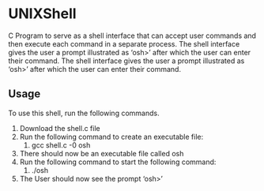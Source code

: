 # UNIXShell
C Program to serve as a shell interface that can accept user commands and then execute each command in a separate process. The shell interface gives the user a prompt illustrated as ‘osh>’ after which the user can enter their command. 
The shell interface gives the user a prompt illustrated as ‘osh>’ after which the user can enter their command. 

## Usage
To use this shell, run the following commands. 
1. Download the shell.c file
2. Run the following command to create an executable file:
    1. gcc shell.c -0 osh
3. There should now be an executable file called osh
4. Run the following command to start the following command:
    1. ./osh 
5. The User should now see the prompt ‘osh>’
